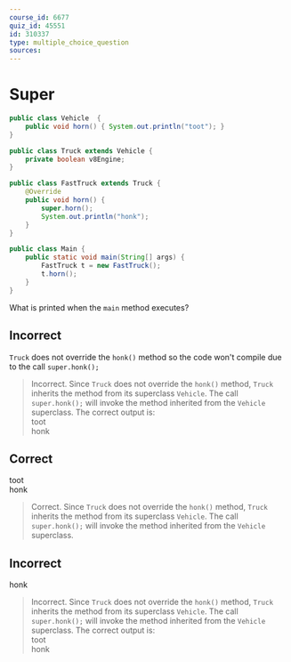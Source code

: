 ```yaml
---
course_id: 6677
quiz_id: 45551
id: 310337
type: multiple_choice_question
sources:
---
```


# Super

```java
public class Vehicle  {
    public void horn() { System.out.println("toot"); }
}

public class Truck extends Vehicle {
    private boolean v8Engine;
}

public class FastTruck extends Truck {
    @Override
    public void horn() {
        super.horn();
        System.out.println("honk");
    }
}

public class Main {
    public static void main(String[] args) {
        FastTruck t = new FastTruck();
        t.horn();
    }
}
```

What is printed when the `main` method executes?

## Incorrect

`Truck` does not override the `honk()` method so the code won't compile due to the call `super.honk();`

> Incorrect. 
> Since `Truck` does not override the `honk()` method, `Truck`
> inherits the method from its superclass `Vehicle`.  The call
> `super.honk();` will invoke the method inherited from the `Vehicle` superclass.
> The correct output is:   
> toot   
> honk


## Correct

toot   
honk

> Correct.
> Since `Truck` does not override the `honk()` method, `Truck`
> inherits the method from its superclass `Vehicle`.  The call
> `super.honk();` will invoke the method inherited from the `Vehicle` superclass.


## Incorrect

honk


> Incorrect.
> Since `Truck` does not override the `honk()` method, `Truck`
> inherits the method from its superclass `Vehicle`.  The call
> `super.honk();` will invoke the method inherited from the `Vehicle` superclass.
> The correct output is:   
> toot   
> honk
